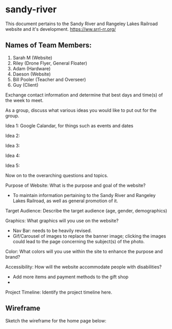 # sandy-river

This document pertains to the Sandy River and Rangeley Lakes Railroad website and it's development.
https://ww.srrl-rr.org/

## Names of Team Members:
1. Sarah M (Website)
2. Riley (Drone Flyer, General Floater)
3. Adam (Hardware)
4. Daeson (Website)
5. Bill Pooler (Teacher and Overseer)
6. Guy (Client)

Exchange contact information and determine that best days and time(s) of the week to meet.

As a group, discuss what various ideas you would like to put out for the group.

Idea 1: Google Calandar, for things such as events and dates

Idea 2:

Idea 3: 

Idea 4:

Idea 5:

Now on to the overarching questions and topics.

Purpose of Website:
What is the purpose and goal of the website?
- To maintain information pertaining to the Sandy River and Rangeley Lakes Railroad, as well as general promotion of it.

Target Audience:
Describe the target audience (age, gender, demographics)

Graphics:
What graphics will you use on the website?
- Nav Bar: needs to be heavily revised.
- Gif/Carousel of images to replace the banner image; clicking the images could lead to the page concerning the subject(s) of the photo.

Color:
What colors will you use within the site to enhance the purpose and brand?

Accessibility:
How will the website accommodate people with disabilities?
- Add more items and payment methods to the gift shop
- 

Project Timeline:
Identify the project timeline here.


## Wireframe
Sketch the wireframe for the home page below:
